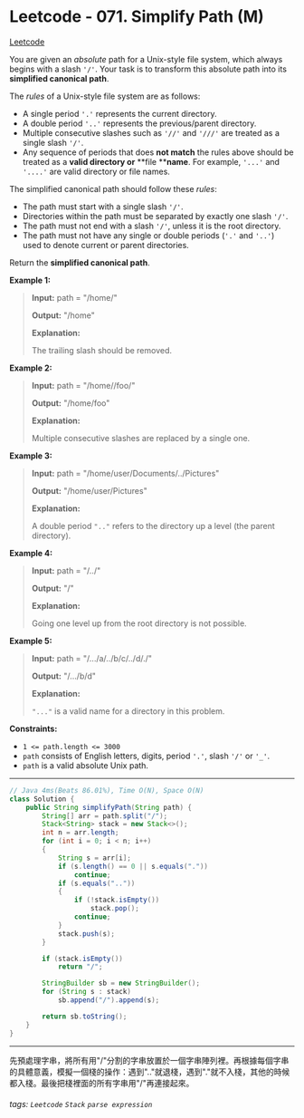 # Leetcode - 071. Simplify Path (M)

[Leetcode](https://leetcode.com/problems/simplify-path/)

You are given an _absolute_ path for a Unix-style file system, which always begins with a slash `'/'`. Your task is to transform this absolute path into its **simplified canonical path**.

The _rules_ of a Unix-style file system are as follows:

-   A single period `'.'` represents the current directory.
-   A double period `'..'` represents the previous/parent directory.
-   Multiple consecutive slashes such as `'//'` and `'///'` are treated as a single slash `'/'`.
-   Any sequence of periods that does **not match** the rules above should be treated as a **valid directory or** **file ****name**. For example, `'...'` and `'....'` are valid directory or file names.

The simplified canonical path should follow these _rules_:

-   The path must start with a single slash `'/'`.
-   Directories within the path must be separated by exactly one slash `'/'`.
-   The path must not end with a slash `'/'`, unless it is the root directory.
-   The path must not have any single or double periods (`'.'` and `'..'`) used to denote current or parent directories.

Return the **simplified canonical path**.

**Example 1:**

> **Input:** path = "/home/"
> 
> **Output:** "/home"
> 
> **Explanation:**
> 
> The trailing slash should be removed.

**Example 2:**

> **Input:** path = "/home//foo/"
> 
> **Output:** "/home/foo"
> 
> **Explanation:**
> 
> Multiple consecutive slashes are replaced by a single one.

**Example 3:**

> **Input:** path = "/home/user/Documents/../Pictures"
> 
> **Output:** "/home/user/Pictures"
> 
> **Explanation:**
> 
> A double period `".."` refers to the directory up a level (the parent directory).

**Example 4:**

> **Input:** path = "/../"
> 
> **Output:** "/"
> 
> **Explanation:**
> 
> Going one level up from the root directory is not possible.

**Example 5:**

> **Input:** path = "/.../a/../b/c/../d/./"
> 
> **Output:** "/.../b/d"
> 
> **Explanation:**
> 
> `"..."` is a valid name for a directory in this problem.

**Constraints:**

-   `1 <= path.length <= 3000`
-   `path` consists of English letters, digits, period `'.'`, slash `'/'` or `'_'`.
-   `path` is a valid absolute Unix path.

---
```java
// Java 4ms(Beats 86.01%), Time O(N), Space O(N)
class Solution {
    public String simplifyPath(String path) {
        String[] arr = path.split("/");
        Stack<String> stack = new Stack<>();
        int n = arr.length;
        for (int i = 0; i < n; i++)
        {
            String s = arr[i];
            if (s.length() == 0 || s.equals("."))
                continue;
            if (s.equals(".."))
            {
                if (!stack.isEmpty())
                    stack.pop();
                continue;
            }
            stack.push(s);
        }

        if (stack.isEmpty())
            return "/";

        StringBuilder sb = new StringBuilder();
        for (String s : stack)
            sb.append("/").append(s);

        return sb.toString();
    }
}
```
---

先預處理字串，將所有用"/"分割的字串放置於一個字串陣列裡。再根據每個字串的具體意義，模擬一個棧的操作：遇到".."就退棧，遇到"."就不入棧，其他的時候都入棧。最後把棧裡面的所有字串用"/"再連接起來。


###### tags: `Leetcode` `Stack` `parse expression`